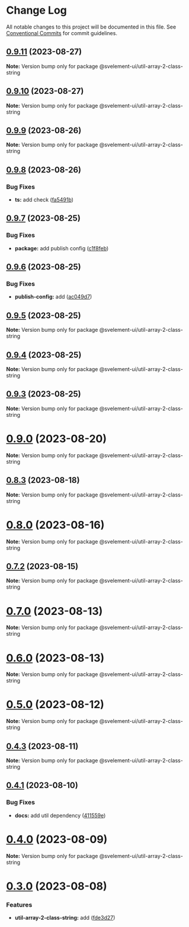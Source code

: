 # Change Log

All notable changes to this project will be documented in this file.
See [Conventional Commits](https://conventionalcommits.org) for commit guidelines.

## [0.9.11](https://github.com/koory1st/svelement-ui/compare/v0.9.10...v0.9.11) (2023-08-27)

**Note:** Version bump only for package @svelement-ui/util-array-2-class-string

## [0.9.10](https://github.com/koory1st/svelement-ui/compare/v0.9.9...v0.9.10) (2023-08-27)

**Note:** Version bump only for package @svelement-ui/util-array-2-class-string

## [0.9.9](https://github.com/koory1st/svelement-ui/compare/v0.9.8...v0.9.9) (2023-08-26)

**Note:** Version bump only for package @svelement-ui/util-array-2-class-string

## [0.9.8](https://github.com/koory1st/svelement-ui/compare/v0.9.7...v0.9.8) (2023-08-26)

### Bug Fixes

* **ts:** add check ([fa5491b](https://github.com/koory1st/svelement-ui/commit/fa5491bd2e536d48143c922e3d00876b30fdeb58))

## [0.9.7](https://github.com/koory1st/svelement-ui/compare/v0.9.6...v0.9.7) (2023-08-25)

### Bug Fixes

* **package:** add publish config ([c1f8feb](https://github.com/koory1st/svelement-ui/commit/c1f8feb11e1e68e1dbf2fc1e2a6e25708c1c19ae))

## [0.9.6](https://github.com/koory1st/svelement-ui/compare/v0.9.5...v0.9.6) (2023-08-25)

### Bug Fixes

* **publish-config:** add ([ac049d7](https://github.com/koory1st/svelement-ui/commit/ac049d7a1f7963f2772c401926d21d21455458cb))

## [0.9.5](https://github.com/koory1st/svelement-ui/compare/v0.9.4...v0.9.5) (2023-08-25)

**Note:** Version bump only for package @svelement-ui/util-array-2-class-string

## [0.9.4](https://github.com/koory1st/svelement-ui/compare/v0.9.3...v0.9.4) (2023-08-25)

**Note:** Version bump only for package @svelement-ui/util-array-2-class-string

## [0.9.3](https://github.com/koory1st/svelement-ui/compare/v0.9.2...v0.9.3) (2023-08-25)

**Note:** Version bump only for package @svelement-ui/util-array-2-class-string

# [0.9.0](https://github.com/koory1st/svelement-ui/compare/v0.8.5...v0.9.0) (2023-08-20)

**Note:** Version bump only for package @svelement-ui/util-array-2-class-string

## [0.8.3](https://github.com/koory1st/svelement-ui/compare/v0.8.2...v0.8.3) (2023-08-18)

**Note:** Version bump only for package @svelement-ui/util-array-2-class-string

# [0.8.0](https://github.com/koory1st/svelement-ui/compare/v0.7.2...v0.8.0) (2023-08-16)

**Note:** Version bump only for package @svelement-ui/util-array-2-class-string

## [0.7.2](https://github.com/koory1st/svelement-ui/compare/v0.7.1...v0.7.2) (2023-08-15)

**Note:** Version bump only for package @svelement-ui/util-array-2-class-string

# [0.7.0](https://github.com/koory1st/svelement-ui/compare/v0.6.1...v0.7.0) (2023-08-13)

**Note:** Version bump only for package @svelement-ui/util-array-2-class-string

# [0.6.0](https://github.com/koory1st/svelement-ui/compare/v0.5.0...v0.6.0) (2023-08-13)

**Note:** Version bump only for package @svelement-ui/util-array-2-class-string

# [0.5.0](https://github.com/koory1st/svelement-ui/compare/v0.4.3...v0.5.0) (2023-08-12)

**Note:** Version bump only for package @svelement-ui/util-array-2-class-string

## [0.4.3](https://github.com/koory1st/svelement-ui/compare/v0.4.1...v0.4.3) (2023-08-11)

**Note:** Version bump only for package @svelement-ui/util-array-2-class-string

## [0.4.1](https://github.com/koory1st/svelement-ui/compare/v0.4.0...v0.4.1) (2023-08-10)

### Bug Fixes

* **docs:** add util dependency ([411559e](https://github.com/koory1st/svelement-ui/commit/411559ee1758eae12ccfe288d18ca90aabd04856))

# [0.4.0](https://github.com/koory1st/svelement-ui/compare/v0.3.0...v0.4.0) (2023-08-09)

**Note:** Version bump only for package @svelement-ui/util-array-2-class-string

# [0.3.0](https://github.com/koory1st/svelement-ui/compare/v0.2.1...v0.3.0) (2023-08-08)

### Features

* **util-array-2-class-string:** add ([fde3d27](https://github.com/koory1st/svelement-ui/commit/fde3d278891bdd41efd4e5a60fc7eeac90145084))
